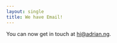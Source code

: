 ```yaml
---
layout: single
title: We have Email!
---
```


You can now get in touch at [hi@adrian.ng](mailto:hi@adrian.ng).
